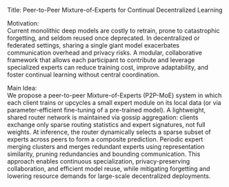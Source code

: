 Title: Peer-to-Peer Mixture-of-Experts for Continual Decentralized Learning

Motivation:  
Current monolithic deep models are costly to retrain, prone to catastrophic forgetting, and seldom reused once deprecated. In decentralized or federated settings, sharing a single giant model exacerbates communication overhead and privacy risks. A modular, collaborative framework that allows each participant to contribute and leverage specialized experts can reduce training cost, improve adaptability, and foster continual learning without central coordination.

Main Idea:  
We propose a peer-to-peer Mixture-of-Experts (P2P-MoE) system in which each client trains or upcycles a small expert module on its local data (or via parameter-efficient fine-tuning of a pre-trained model). A lightweight, shared router network is maintained via gossip aggregation: clients exchange only sparse routing statistics and expert signatures, not full weights. At inference, the router dynamically selects a sparse subset of experts across peers to form a composite prediction. Periodic expert merging clusters and merges redundant experts using representation similarity, pruning redundancies and bounding communication. This approach enables continuous specialization, privacy-preserving collaboration, and efficient model reuse, while mitigating forgetting and lowering resource demands for large-scale decentralized deployments.